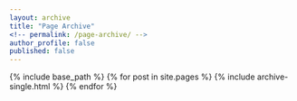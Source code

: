 ```yaml
---
layout: archive
title: "Page Archive"
<!-- permalink: /page-archive/ -->
author_profile: false
published: false
---
```


{% include base_path %}
{% for post in site.pages %}
  {% include archive-single.html %}
{% endfor %}
